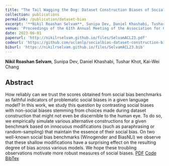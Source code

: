 ```yaml
---
title: "The Tail Wagging the Dog: Dataset Construction Biases of Social Bias Benchmarks"
collection: publications
permalink: /publication/dataset-bias
excerpt: '**Nikil Roashan Selvam**, Sunipa Dev, Daniel Khashabi, Tushar Khot, Kai-Wei Chang'
venue: 'Proceedings of the 61th Annual Meeting of the Association for Computational Linguistics (ACL)'
date: 2023-06-01
paperurl: 'http://nikilrselvam.github.io/files/SelvamACL23.pdf'
codeurl: 'https://github.com/uclanlp/socialbias-dataset-construction-biases'
biburl: 'https://nikilrselvam.github.io/files/SelvamACL23.bib'
---
```

**Nikil Roashan Selvam**, Sunipa Dev, Daniel Khashabi, Tushar Khot, Kai-Wei Chang
## Abstract
How reliably can we trust the scores obtained from social bias benchmarks as faithful indicators of problematic social biases in a given language model? In this work, we study this question by contrasting social biases with non-social biases stemming from choices made during dataset construction that might not even be discernible to the human eye. To do so, we empirically simulate various alternative constructions for a given benchmark based on innocuous modifications (such as paraphrasing or random-sampling) that maintain the essence of their social bias. On two well-known social bias benchmarks (Winogender and BiasNLI) we observe that these shallow modifications have a surprising effect on the resulting degree of bias across various models. We hope these troubling observations motivate more robust measures of social biases.
[PDF](http://nikilrselvam.github.io/files/SelvamACL23.pdf)
[Code](https://github.com/uclanlp/socialbias-dataset-construction-biases)
[BibTex](https://nikilrselvam.github.io/files/SelvamACL23.bib)
